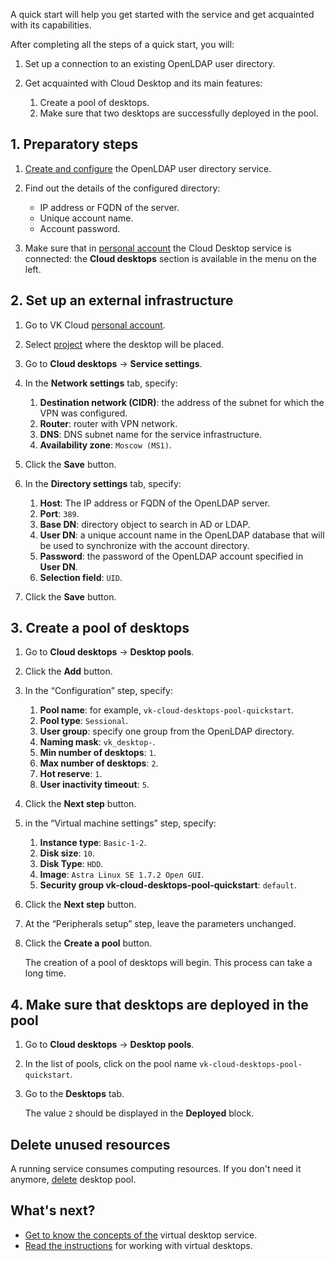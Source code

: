 A quick start will help you get started with the service and get acquainted with its capabilities.

After completing all the steps of a quick start, you will:

1. Set up a connection to an existing OpenLDAP user directory.
1. Get acquainted with Cloud Desktop and its main features:

    1. Create a pool of desktops.
    1. Make sure that two desktops are successfully deployed in the pool.

## 1. Preparatory steps

1. [Create and configure](https://www.openldap.org/devel/admin/guide.html#Building%20and%20Installing%20OpenLDAP%20Software) the OpenLDAP user directory service.
1. Find out the details of the configured directory:

   - IP address or FQDN of the server.
   - Unique account name.
   - Account password.

1. Make sure that in [personal account](https://mcs.mail.ru/app/en) the Cloud Desktop service is connected: the **Cloud desktops** section is available in the menu on the left.

## 2. Set up an external infrastructure

1. Go to VK Cloud [personal account](https://mcs.mail.ru/app/en).
1. Select [project](/en/base/account/concepts/projects) where the desktop will be placed.
1. Go to **Cloud desktops** → **Service settings**.
1. In the **Network settings** tab, specify:

    1. **Destination network (CIDR)**: the address of the subnet for which the VPN was configured.
    1. **Router**: router with VPN network.
    1. **DNS**: DNS subnet name for the service infrastructure.
    1. **Availability zone**: `Moscow (MS1)`.

1. Click the **Save** button.
1. In the **Directory settings** tab, specify:

    1. **Host**: The IP address or FQDN of the OpenLDAP server.
    1. **Port**: `389`.
    1. **Base DN**: directory object to search in AD or LDAP.
    1. **User DN**: a unique account name in the OpenLDAP database that will be used to synchronize with the account directory.
    1. **Password**: the password of the OpenLDAP account specified in **User DN**.
    1. **Selection field**: `UID`.

1. Click the **Save** button.

## 3. Create a pool of desktops

1. Go to **Cloud desktops** → **Desktop pools**.
1. Click the **Add** button.
1. In the “Configuration” step, specify:

    1. **Pool name**: for example, `vk-cloud-desktops-pool-quickstart`.
    1. **Pool type**: `Sessional`.
    1. **User group**: specify one group from the OpenLDAP directory.
    1. **Naming mask**: `vk_desktop-`.
    1. **Min number of desktops**: `1`.
    1. **Max number of desktops**: `2`.
    1. **Hot reserve**: `1`.
    1. **User inactivity timeout**: `5`.

1. Click the **Next step** button.
1. in the “Virtual machine settings” step, specify:

    1. **Instance type**: `Basic-1-2`.
    1. **Disk size**: `10`.
    1. **Disk Type**: `HDD`.
    1. **Image**: `Astra Linux SE 1.7.2 Орел GUI`.
    1. **Security group vk-cloud-desktops-pool-quickstart**: `default`.

1. Click the **Next step** button.
1. At the “Peripherals setup” step, leave the parameters unchanged.
1. Click the **Create a pool** button.

   The creation of a pool of desktops will begin. This process can take a long time.

## 4. Make sure that desktops are deployed in the pool

1. Go to **Cloud desktops** → **Desktop pools**.
1. In the list of pools, click on the pool name `vk-cloud-desktops-pool-quickstart`.
1. Go to the **Desktops** tab.

   The value `2` should be displayed in the **Deployed** block.

## Delete unused resources

A running service consumes computing resources. If you don't need it anymore, [delete](../instructions/desktops-pool/manage#deleting_a_desktop_pools) desktop pool.

## What's next?

- [Get to know the concepts of the](../concepts/) virtual desktop service.
- [Read the instructions](../instructions/manage-desktops/) for working with virtual desktops.
